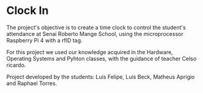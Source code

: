 # Clock In

The project's objective is to create a time clock to control the student's attendance at Senai Roberto Mange School, using the microprocessor Raspberry Pi 4 with a rfID tag. 

For this project we used our knowledge acquired in the Hardware, Operating Systems and Pyhton classes, with the guidance of teacher Celso ricardo. 

Project developed by the students: Luís Felipe, Luís Beck, Matheus Aprigio and Raphael Torres.

